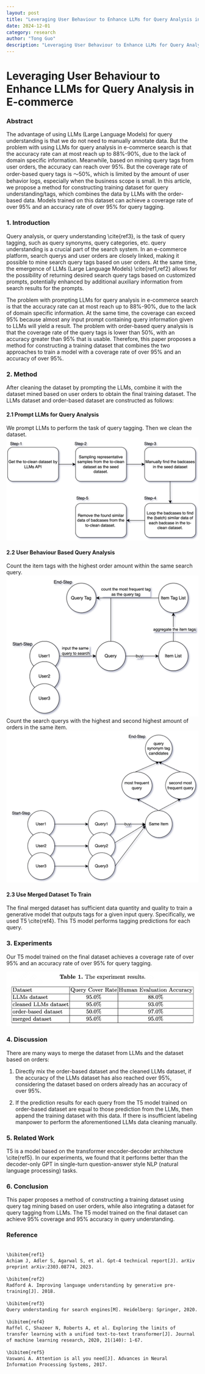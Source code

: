 ```yaml
---
layout: post
title: "Leveraging User Behaviour to Enhance LLMs for Query Analysis in E-commerce"
date: 2024-12-01
category: research
author: "Tong Guo"
description: "Leveraging User Behaviour to Enhance LLMs for Query Analysis in E-commerce"
---
```

# Leveraging User Behaviour to Enhance LLMs for Query Analysis in E-commerce

### Abstract

The advantage of using LLMs (Large Language Models) for query understanding is that we do not need to manually annotate data. But the problem with using LLMs for query analysis in e-commerce search is that the accuracy rate can at most reach up to 88%-90%, due to the lack of domain specific information. Meanwhile, based on mining query tags from user orders, the accuracy can reach over 95%. But the coverage rate of order-based query tags is ～50%, which is limited by the amount of user behavior logs, especially when the business scope is small. In this article, we propose a method for constructing training dataset for query understanding/tags, which combines the data by LLMs with the order-based data. Models trained on this dataset can achieve a coverage rate of over 95% and an accuracy rate of over 95% for query tagging.

### 1. Introduction

Query analysis, or query understanding \cite{ref3}, is the task of query tagging, such as query synonyms, query categories, etc. query understanding is a crucial part of the search system.
In an e-commerce platform, search querys and user orders are closely linked, making it possible to mine search query tags based on user orders.
At the same time, the emergence of LLMs (Large Language Models) \cite{ref1,ref2} allows for the possibility of returning desired search query tags based on customized prompts, potentially enhanced by additional auxiliary information from search results for the prompts.

The problem with prompting LLMs for query analysis in e-commerce search is that the accuracy rate can at most reach up to 88%-90%, due to the lack of domain specific information. At the same time, the coverage can exceed 95% because almost any input prompt containing query information given to LLMs will yield a result.
The problem with order-based query analysis is that the coverage rate of the query tags is lower than 50%, with an accuracy greater than 95% that is usable.
Therefore, this paper proposes a method for constructing a training dataset that combines the two approaches to train a model with a coverage rate of over 95% and an accuracy of over 95%.

### 2. Method
After cleaning the dataset by prompting the LLMs, combine it with the dataset mined based on user orders to obtain the final training dataset. The LLMs dataset and order-based dataset are constructed as follows:

#### 2.1 Prompt LLMs for Query Analysis
We prompt LLMs to perform the task of query tagging. Then we clean the dataset.
![fig1](/assets/png/self-eval-drop/fig1.png)
#### 2.2 User Behaviour Based Query Analysis
Count the item tags with the highest order amount within the same search query.
![fig1](/assets/png/user-order-enhance-llm/fig1.png)
Count the search querys with the highest and second highest amount of orders in the same item.
![fig2](/assets/png/user-order-enhance-llm/fig2.png)
#### 2.3 Use Merged Dataset To Train 
The final merged dataset has sufficient data quantity and quality to train a generative model that outputs tags for a given input query. Specifically, we used T5 \cite{ref4}. This T5 model performs tagging predictions for each query.

### 3. Experiments

Our T5 model trained on the final dataset achieves a coverage rate of over 95% and an accuracy rate of over 95% for query tagging.

![fig2](/assets/png/user-order-enhance-llm/table1.png)

### 4. Discussion

There are many ways to merge the dataset from LLMs and the dataset based on orders:

1) Directly mix the order-based dataset and the cleaned LLMs dataset, if the accuracy of the LLMs dataset has also reached over 95%, considering the dataset based on orders already has an accuracy of over 95%.

2) If the prediction results for each query from the T5 model trained on order-based dataset are equal to those prediction from the LLMs, then append the training dataset with this data. If there is insufficient labeling manpower to perform the aforementioned LLMs data cleaning manually.

### 5. Related Work
T5 is a model based on the transformer encoder-decoder architecture \cite{ref5}. In our experiments, we found that it performs better than the decoder-only GPT in single-turn question-answer style NLP (natural language processing) tasks.

### 6. Conclusion
This paper proposes a method of constructing a training dataset using query tag mining based on user orders, while also integrating a dataset for query tagging from LLMs. The T5 model trained on the final dataset can achieve 95% coverage and 95% accuracy in query understanding.

### Reference
```

\bibitem{ref1}
Achiam J, Adler S, Agarwal S, et al. Gpt-4 technical report[J]. arXiv preprint arXiv:2303.08774, 2023.

\bibitem{ref2}
Radford A. Improving language understanding by generative pre-training[J]. 2018.

\bibitem{ref3}
Query understanding for search engines[M]. Heidelberg: Springer, 2020.

\bibitem{ref4}
Raffel C, Shazeer N, Roberts A, et al. Exploring the limits of transfer learning with a unified text-to-text transformer[J]. Journal of machine learning research, 2020, 21(140): 1-67.

\bibitem{ref5}
Vaswani A. Attention is all you need[J]. Advances in Neural Information Processing Systems, 2017.
```
